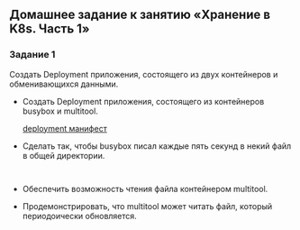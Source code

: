 ## Домашнее задание к занятию «Хранение в K8s. Часть 1»

### Задание 1
Создать Deployment приложения, состоящего из двух контейнеров и обменивающихся данными.

 - Создать Deployment приложения, состоящего из контейнеров busybox и multitool.

   [deployment манифест](deploy-1.yaml)
   
 - Сделать так, чтобы busybox писал каждые пять секунд в некий файл в общей директории.

   ``` ```

 - Обеспечить возможность чтения файла контейнером multitool.

 - Продемонстрировать, что multitool может читать файл, который периодоически обновляется.
 
